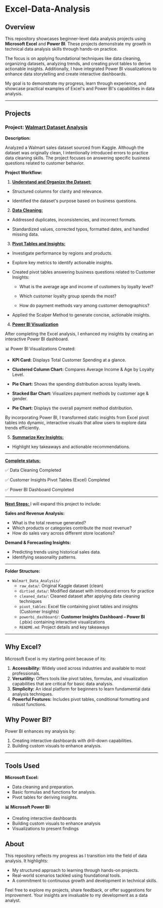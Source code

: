 # Excel-Data-Analysis

## **Overview**

This repository showcases beginner-level data analysis projects using **Microsoft Excel** and **Power BI**. These projects demonstrate my growth in technical data analysis skills through hands-on practice.

The focus is on applying foundational techniques like data cleaning, organizing datasets, analyzing trends, and creating pivot tables to derive actionable insights. Additionally, I have integrated Power BI visualizations to enhance data storytelling and create interactive dashboards.

My goal is to demonstrate my progress, learn through experience, and showcase practical examples of Excel's and Power BI's capabilities in data analysis.

---

## **Projects**

###  **Project: <ins> Walmart Dataset Analysis** </ins>

**Description:**  

Analyzed a Walmart sales dataset sourced from Kaggle. Although the dataset was originally clean, I intentionally introduced errors to practice data cleaning skills. The project focuses on answering specific business questions related to customer behavior.

**Project Workflow:**

1.  <ins> **Understand and Organize the Dataset:** </ins>

- Structured columns for clarity and relevance.
  
- Identified the dataset's purpose based on business questions.
  
2. <ins> **Data Cleaning:** </ins>

- Addressed duplicates, inconsistencies, and incorrect formats.
  
- Standardized values, corrected typos, formatted dates, and handled missing data.
  
3. <ins> **Pivot Tables and Insights:** </ins>
- Investigate performance by regions and products.
- Explore key metrics to identify actionable insights.
- Created pivot tables answering business questions related to Customer Insights:
   
   * What is the average age and income of customers by loyalty level?
   
   * Which customer loyalty group spends the most?
   
   * How do payment methods vary among customer demographics?
- Applied the Scalper Method to generate concise, actionable insights.

4. <ins> **Power BI Visualization** </ins>

After completing the Excel analysis, I enhanced my insights by creating an interactive Power BI dashboard.

📊 Power BI Visualizations Created:

* **KPI Card:** Displays Total Customer Spending at a glance.

* **Clustered Column Chart:** Compares Average Income & Age by Loyalty Level.

* **Pie Chart:** Shows the spending distribution across loyalty levels.

* **Stacked Bar Chart:** Visualizes payment methods by customer age & gender.

* **Pie Chart:** Displays the overall payment method distribution.

By incorporating Power BI, I transformed static insights from Excel pivot tables into dynamic, interactive visuals that allow users to explore data trends efficiently.

5. <ins> **Summarize Key Insights:** </ins>
- Highlight key takeaways and actionable recommendations.

---

<ins> **Complete status:** </ins>  

✅ Data Cleaning Completed

✅ Customer Insights Pivot Tables (Excel) Completed

✅ Power BI Dashboard Completed

---
<ins> **Next Steps:** </ins>    I will expand this project to include:

**Sales and Revenue Analysis:**

- What is the total revenue generated?
- Which products or categories contribute the most revenue?
- How do sales vary across different store locations?

**Demand & Forecasting Insights:**

- Predicting trends using historical sales data.
- Identifying seasonality patterns.

---

**Folder Structure:**
- `Walmart_Data_Analysis/`
  - `raw_data/`:  Original Kaggle dataset (clean)
  - `dirtied_data/`: Modified dataset with introduced errors for practice
  - `cleaned_data/`: Cleaned dataset after applying data cleaning techniques
  - `pivot_tables`: Excel file containing pivot tables and insights (Customer Insights)
  - `powerbi_dashboard/`: **Customer Insights Dashboard – Power BI** (.pbix) containing interactive visualizations
  - `README.md`: Project details and key takeaways
 
---

## **Why Excel?**
Microsoft Excel is my starting point because of its:

1. **Accessibility:** Widely used across industries and available to most professionals.
2. **Versatility:** Offers tools like pivot tables, formulas, and visualization capabilities that are critical for basic data analysis.
3. **Simplicity:** An ideal platform for beginners to learn fundamental data analysis techniques.
4. **Powerful Features:** Includes pivot tables, conditional formatting and robust functions.

## **Why Power BI?**

Power BI enhances my analysis by: 

1. Creating interactive dashboards with drill-down capabilities.
2.  Building custom visuals to enhance analysis.




---
## **Tools Used**
**Microsoft Excel:**
- Data cleaning and preparation.
- Basic formulas and functions for analysis.
- Pivot tables for deriving insights.


**📊 Microsoft Power BI:**
- Creating interactive dashboards
- Building custom visuals to enhance analysis
- Visualizations to present findings


## **About**

This repository reflects my progress as I transition into the field of data analysis. It highlights:

- My structured approach to learning through hands-on projects.
- Real-world scenarios tackled using foundational tools.
- A commitment to continuous growth and development in technical skills.

Feel free to explore my projects, share feedback, or offer suggestions for improvement. Your insights are invaluable to my development as a data analyst.









